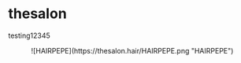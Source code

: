 # thesalon

testing12345

<div style="text-align: center;">
![HAIRPEPE](https://thesalon.hair/HAIRPEPE.png "HAIRPEPE")
</div>
